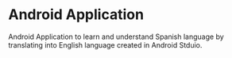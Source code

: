# Android Application
Android Application to learn and understand Spanish language by translating into English language created in Android Stduio.
